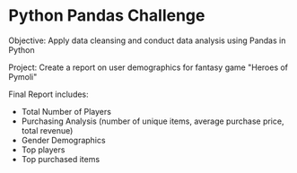 # Python Pandas Challenge

Objective: Apply data cleansing and conduct data analysis using Pandas in Python

Project: Create a report on user demographics for fantasy game "Heroes of Pymoli"

Final Report includes:
- Total Number of Players
- Purchasing Analysis (number of unique items, average purchase price, total revenue)
- Gender Demographics
- Top players
- Top purchased items 
